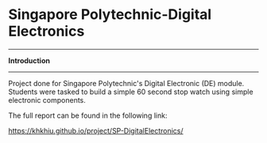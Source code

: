 # Singapore Polytechnic-Digital Electronics
 
*** 
<strong>Introduction</strong>
***

Project done for Singapore Polytechnic's Digital Electronic (DE) module. Students were tasked to build a simple 60 second stop watch using simple electronic components.

The full report can be found in the following link:

https://khkhiu.github.io/project/SP-DigitalElectronics/


